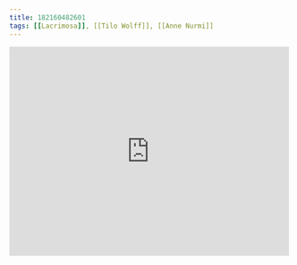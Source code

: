 ```yaml
---
title: 182160482601
tags: [[Lacrimosa]], [[Tilo Wolff]], [[Anne Nurmi]]
---
```

<iframe allow="accelerometer; autoplay; clipboard-write; encrypted-media; gyroscope; picture-in-picture" allowfullscreen="" frameborder="0" height="375" id="youtube_iframe" src="https://www.youtube.com/embed/ujmmLyCeEls?feature=oembed&amp;enablejsapi=1&amp;origin=https://safe.txmblr.com&amp;wmode=opaque" width="500"></iframe>